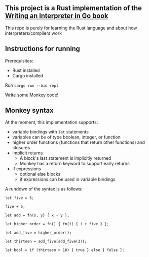 ## This project is a Rust implementation of the [Writing an Interpreter in Go book](https://interpreterbook.com/)

This repo is purely for learning the Rust language and about how interpreters/compilers work

## Instructions for running

Prerequisites:

* Rust installed
* Cargo installed

Run `cargo run --bin repl`

Write some Monkey code!

## Monkey syntax

At the moment, this implementation supports:
* variable bindings with `let` statements
* variables can be of type boolean, integer, or function
* higher order functions (functions that return other functions) and closures
* implicit returns
    * A block's last statement is implicitly returned
    * Monkey has a return keyword to support early returns
* if expressions
    * optional else blocks
    * if expressions can be used in variable bindings

A rundown of the syntax is as follows:

```
let five = 5;

five + 5;

let add = fn(x, y) { x + y };

let higher_order = fn() { fn(i) { i + five } };

let add_five = higher_order();

let thirteen = add_five(add_five(3));

let bool = if (thirteen > 10) { true } else { false };
```
